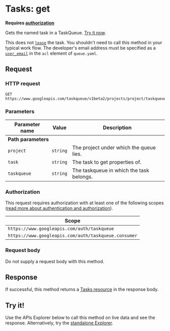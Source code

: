 # Tasks: get

  

**Requires [authorization](#auth)**

Gets the named task in a TaskQueue. [Try it now](#try-it).

This does not [`lease`](https://web.archive.org/web/20160424230449/https://cloud.google.com/appengine/docs/java/taskqueue/rest/tasks/lease) the task. You shouldn't need to call this method in your typical work flow. The developer's email address must be specified as a [`user_email`](https://web.archive.org/web/20160424230449/https://cloud.google.com/appengine/docs/java/config/queue#Defining_Pull_Queues) in the `acl` element of `queue.yaml`.

## Request

### HTTP request

```
GET https://www.googleapis.com/taskqueue/v1beta2/projects/project/taskqueues/taskqueue/tasks/task
```

### Parameters

<table id="request_parameters" class="matchpre">
<thead>
<tr class="header">
<th>Parameter name</th>
<th>Value</th>
<th>Description</th>
</tr>
</thead>
<tbody>
<tr id="required-parameters" class="odd alt">
<td colspan="3"><strong>Path parameters</strong></td>
</tr>
<tr id="project" class="even">
<td><code>project</code></td>
<td><code class="apitype">string</code></td>
<td>The project under which the queue lies.</td>
</tr>
<tr id="task" class="odd">
<td><code>task</code></td>
<td><code class="apitype">string</code></td>
<td>The task to get properties of.</td>
</tr>
<tr id="taskqueue" class="even">
<td><code>taskqueue</code></td>
<td><code class="apitype">string</code></td>
<td>The taskqueue in which the task belongs.</td>
</tr>
</tbody>
</table>

### Authorization

This request requires authorization with at least one of the following scopes ([read more about authentication and authorization](https://web.archive.org/web/20160424230449/https://cloud.google.com/appengine/docs/java/taskqueue/rest/about_auth)).

<table class="matchpre">
<thead>
<tr class="header">
<th>Scope</th>
</tr>
</thead>
<tbody>
<tr class="odd">
<td><code>https://www.googleapis.com/auth/taskqueue</code></td>
</tr>
<tr class="even">
<td><code>https://www.googleapis.com/auth/taskqueue.consumer</code></td>
</tr>
</tbody>
</table>

### Request body

Do not supply a request body with this method.

## Response

If successful, this method returns a [Tasks resource](https://web.archive.org/web/20160424230449/https://cloud.google.com/appengine/docs/java/taskqueue/rest/tasks#resource) in the response body.

## Try it!

Use the APIs Explorer below to call this method on live data and see the response. Alternatively, try the [standalone Explorer](https://web.archive.org/web/20160424230449/https://developers.google.com/apis-explorer/#p/taskqueue/v1beta2/taskqueue.tasks.get).
